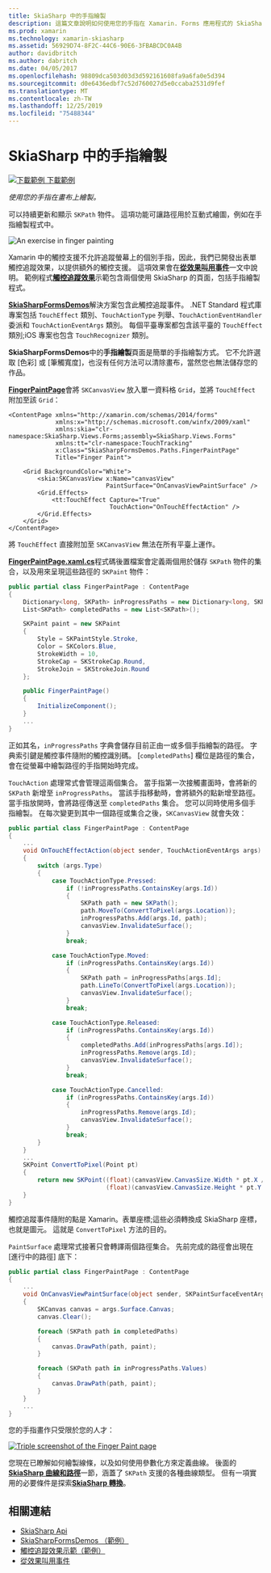 ```yaml
---
title: SkiaSharp 中的手指繪製
description: 這篇文章說明如何使用您的手指在 Xamarin. Forms 應用程式的 SkiaSharp 畫布上繪製，並以範例程式碼示範這項功能。
ms.prod: xamarin
ms.technology: xamarin-skiasharp
ms.assetid: 56929D74-8F2C-44C6-90E6-3FBABCDC0A4B
author: davidbritch
ms.author: dabritch
ms.date: 04/05/2017
ms.openlocfilehash: 98809dca503d03d3d592161608fa9a6fa0e5d394
ms.sourcegitcommit: d0e6436edbf7c52d760027d5e0ccaba2531d9fef
ms.translationtype: MT
ms.contentlocale: zh-TW
ms.lasthandoff: 12/25/2019
ms.locfileid: "75488344"
---
```

# <a name="finger-painting-in-skiasharp"></a>SkiaSharp 中的手指繪製

[![下載範例](~/media/shared/download.png) 下載範例](https://docs.microsoft.com/samples/xamarin/xamarin-forms-samples/skiasharpforms-demos)

_使用您的手指在畫布上繪製。_

可以持續更新和顯示 `SKPath` 物件。 這項功能可讓路徑用於互動式繪圖，例如在手指繪製程式中。

![](finger-paint-images/fingerpaintsample.png "An exercise in finger painting")

Xamarin 中的觸控支援不允許追蹤螢幕上的個別手指，因此，我們已開發出表單觸控追蹤效果，以提供額外的觸控支援。 這項效果會在[**從效果叫用事件**](~/xamarin-forms/app-fundamentals/effects/touch-tracking.md)一文中說明。 範例程式[**觸控追蹤效果**](https://docs.microsoft.com/samples/xamarin/xamarin-forms-samples/effects-touchtrackingeffect/)示範包含兩個使用 SkiaSharp 的頁面，包括手指繪製程式。

[**SkiaSharpFormsDemos**](https://docs.microsoft.com/samples/xamarin/xamarin-forms-samples/skiasharpforms-demos)解決方案包含此觸控追蹤事件。 .NET Standard 程式庫專案包括 `TouchEffect` 類別、`TouchActionType` 列舉、`TouchActionEventHandler` 委派和 `TouchActionEventArgs` 類別。 每個平臺專案都包含該平臺的 `TouchEffect` 類別;iOS 專案也包含 `TouchRecognizer` 類別。

**SkiaSharpFormsDemos**中的**手指繪製**頁面是簡單的手指繪製方式。 它不允許選取 [色彩] 或 [筆觸寬度]，也沒有任何方法可以清除畫布，當然您也無法儲存您的作品。

[**FingerPaintPage**](https://github.com/xamarin/xamarin-forms-samples/blob/master/SkiaSharpForms/Demos/Demos/SkiaSharpFormsDemos/LinesAndPaths/FingerPaintPage.xaml)會將 `SKCanvasView` 放入單一資料格 `Grid`，並將 `TouchEffect` 附加至該 `Grid`：

```xaml
<ContentPage xmlns="http://xamarin.com/schemas/2014/forms"
             xmlns:x="http://schemas.microsoft.com/winfx/2009/xaml"
             xmlns:skia="clr-namespace:SkiaSharp.Views.Forms;assembly=SkiaSharp.Views.Forms"
             xmlns:tt="clr-namespace:TouchTracking"
             x:Class="SkiaSharpFormsDemos.Paths.FingerPaintPage"
             Title="Finger Paint">

    <Grid BackgroundColor="White">
        <skia:SKCanvasView x:Name="canvasView"
                           PaintSurface="OnCanvasViewPaintSurface" />
        <Grid.Effects>
            <tt:TouchEffect Capture="True"
                            TouchAction="OnTouchEffectAction" />
        </Grid.Effects>
    </Grid>
</ContentPage>
```

將 `TouchEffect` 直接附加至 `SKCanvasView` 無法在所有平臺上運作。

[**FingerPaintPage.xaml.cs**](https://github.com/xamarin/xamarin-forms-samples/blob/master/SkiaSharpForms/Demos/Demos/SkiaSharpFormsDemos/Paths/FingerPaintPage.xaml.cs)程式碼後置檔案會定義兩個用於儲存 `SKPath` 物件的集合，以及用來呈現這些路徑的 `SKPaint` 物件：

```csharp
public partial class FingerPaintPage : ContentPage
{
    Dictionary<long, SKPath> inProgressPaths = new Dictionary<long, SKPath>();
    List<SKPath> completedPaths = new List<SKPath>();

    SKPaint paint = new SKPaint
    {
        Style = SKPaintStyle.Stroke,
        Color = SKColors.Blue,
        StrokeWidth = 10,
        StrokeCap = SKStrokeCap.Round,
        StrokeJoin = SKStrokeJoin.Round
    };

    public FingerPaintPage()
    {
        InitializeComponent();
    }
    ...
}
```

正如其名，`inProgressPaths` 字典會儲存目前正由一或多個手指繪製的路徑。 字典索引鍵是觸控事件隨附的觸控識別碼。 [`completedPaths`] 欄位是路徑的集合，會在從螢幕中繪製路徑的手指開始時完成。

`TouchAction` 處理常式會管理這兩個集合。 當手指第一次接觸畫面時，會將新的 `SKPath` 新增至 `inProgressPaths`。 當該手指移動時，會將額外的點新增至路徑。 當手指放開時，會將路徑傳送至 `completedPaths` 集合。 您可以同時使用多個手指繪製。 在每次變更到其中一個路徑或集合之後，`SKCanvasView` 就會失效：

```csharp
public partial class FingerPaintPage : ContentPage
{
    ...
    void OnTouchEffectAction(object sender, TouchActionEventArgs args)
    {
        switch (args.Type)
        {
            case TouchActionType.Pressed:
                if (!inProgressPaths.ContainsKey(args.Id))
                {
                    SKPath path = new SKPath();
                    path.MoveTo(ConvertToPixel(args.Location));
                    inProgressPaths.Add(args.Id, path);
                    canvasView.InvalidateSurface();
                }
                break;

            case TouchActionType.Moved:
                if (inProgressPaths.ContainsKey(args.Id))
                {
                    SKPath path = inProgressPaths[args.Id];
                    path.LineTo(ConvertToPixel(args.Location));
                    canvasView.InvalidateSurface();
                }
                break;

            case TouchActionType.Released:
                if (inProgressPaths.ContainsKey(args.Id))
                {
                    completedPaths.Add(inProgressPaths[args.Id]);
                    inProgressPaths.Remove(args.Id);
                    canvasView.InvalidateSurface();
                }
                break;

            case TouchActionType.Cancelled:
                if (inProgressPaths.ContainsKey(args.Id))
                {
                    inProgressPaths.Remove(args.Id);
                    canvasView.InvalidateSurface();
                }
                break;
        }
    }
    ...
    SKPoint ConvertToPixel(Point pt)
    {
        return new SKPoint((float)(canvasView.CanvasSize.Width * pt.X / canvasView.Width),
                           (float)(canvasView.CanvasSize.Height * pt.Y / canvasView.Height));
    }
}
```

觸控追蹤事件隨附的點是 Xamarin。表單座標;這些必須轉換成 SkiaSharp 座標，也就是圖元。 這就是 `ConvertToPixel` 方法的目的。

`PaintSurface` 處理常式接著只會轉譯兩個路徑集合。 先前完成的路徑會出現在 [進行中的路徑] 底下：

```csharp
public partial class FingerPaintPage : ContentPage
{
    ...
    void OnCanvasViewPaintSurface(object sender, SKPaintSurfaceEventArgs args)
    {
        SKCanvas canvas = args.Surface.Canvas;
        canvas.Clear();

        foreach (SKPath path in completedPaths)
        {
            canvas.DrawPath(path, paint);
        }

        foreach (SKPath path in inProgressPaths.Values)
        {
            canvas.DrawPath(path, paint);
        }
    }
    ...
}
```

您的手指畫作只受限於您的人才：

[![](finger-paint-images/fingerpaint-small.png "Triple screenshot of the Finger Paint page")](finger-paint-images/fingerpaint-large.png#lightbox "Triple screenshot of the Finger Paint page")

您現在已瞭解如何繪製線條，以及如何使用參數化方來定義曲線。 後面的[**SkiaSharp 曲線和路徑**](../curves/index.md)一節，涵蓋了 `SKPath` 支援的各種曲線類型。 但有一項實用的必要條件是探索[**SkiaSharp 轉換**](../transforms/index.md)。

## <a name="related-links"></a>相關連結

- [SkiaSharp Api](https://docs.microsoft.com/dotnet/api/skiasharp)
- [SkiaSharpFormsDemos （範例）](https://docs.microsoft.com/samples/xamarin/xamarin-forms-samples/skiasharpforms-demos)
- [觸控追蹤效果示範（範例）](https://docs.microsoft.com/samples/xamarin/xamarin-forms-samples/effects-touchtrackingeffect/)
- [從效果叫用事件](~/xamarin-forms/app-fundamentals/effects/touch-tracking.md)
